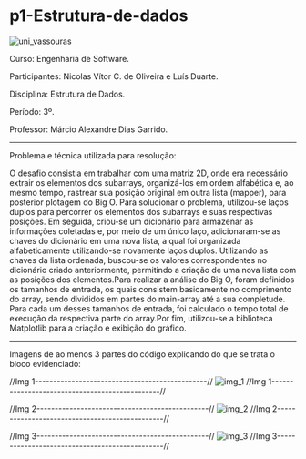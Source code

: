 # p1-Estrutura-de-dados

![uni_vassouras](https://user-images.githubusercontent.com/118143111/228887189-207ea6c6-72aa-4c50-bf97-80c65b7038e9.png)

Curso: Engenharia de Software.

Participantes: Nicolas Vítor C. de Oliveira e Luís Duarte.

Disciplina: Estrutura de Dados.

Período: 3º.

Professor: Márcio Alexandre Dias Garrido.

------------------------------------------------------

Problema e técnica utilizada para resolução:

O desafio consistia em trabalhar com uma matriz 2D, onde era necessário extrair os elementos dos subarrays, organizá-los em ordem alfabética e, ao mesmo tempo, rastrear sua posição original em outra lista (mapper), para posterior plotagem do Big O. Para solucionar o problema, utilizou-se laços duplos para percorrer os elementos dos subarrays e suas respectivas posições. Em seguida, criou-se um dicionário para armazenar as informações coletadas e, por meio de um único laço, adicionaram-se as chaves do dicionário em uma nova lista, a qual foi organizada alfabeticamente utilizando-se novamente laços duplos. Utilizando as chaves da lista ordenada, buscou-se os valores correspondentes no dicionário criado anteriormente, permitindo a criação de uma nova lista com as posições dos elementos.Para realizar a análise do Big O, foram definidos os tamanhos de entrada, os quais consistem basicamente no comprimento do array, sendo divididos em partes do main-array até a sua completude. Para cada um desses tamanhos de entrada, foi calculado o tempo total de execução da respectiva parte do array.Por fim, utilizou-se a biblioteca Matplotlib para a criação e exibição do gráfico.


------------------------------------------------------

Imagens de ao menos 3 partes do código explicando do que se trata o bloco evidenciado:

//Img 1-----------------------------------------------//
![img_1](https://user-images.githubusercontent.com/118143111/228906499-fc9c9f31-32b4-4856-bf94-69b28d5787f8.PNG)
//Img 1-----------------------------------------------//

//Img 2-----------------------------------------------//
![img_2](https://user-images.githubusercontent.com/118143111/228906550-d32e96c2-ed62-4c09-a1c0-e08a76e94ac2.PNG)
//Img 2-----------------------------------------------//


//Img 3-----------------------------------------------//
![img_3](https://user-images.githubusercontent.com/118143111/228906577-bfa5cd42-bdf5-474c-9243-fd73af4b288c.PNG)
//Img 3-----------------------------------------------//



